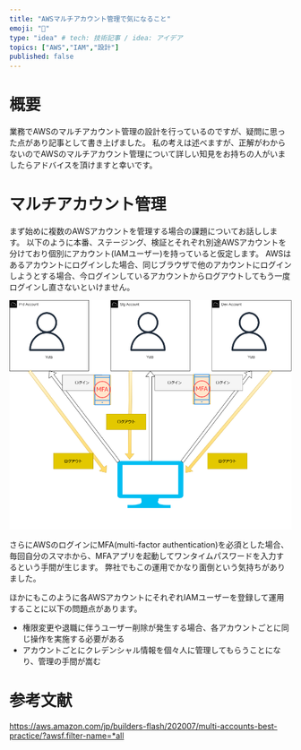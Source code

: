 ```yaml
---
title: "AWSマルチアカウント管理で気になること"
emoji: "🐁"
type: "idea" # tech: 技術記事 / idea: アイデア
topics: ["AWS","IAM","設計"]
published: false
---
```

# 概要
業務でAWSのマルチアカウント管理の設計を行っているのですが、疑問に思った点があり記事として書き上げました。
私の考えは述べますが、正解がわからないのでAWSのマルチアカウント管理について詳しい知見をお持ちの人がいましたらアドバイスを頂けますと幸いです。

# マルチアカウント管理
まず始めに複数のAWSアカウントを管理する場合の課題についてお話しします。
以下のように本番、ステージング、検証とそれぞれ別途AWSアカウントを分けており個別にアカウント(IAMユーザー)を持っていると仮定します。
AWSはあるアカウントにログインした場合、同じブラウザで他のアカウントにログインしようとする場合、今ログインしているアカウントからログアウトしてもう一度ログインし直さないといけません。

![](/images/cross-account-management/image1.png)

さらにAWSのログインにMFA(multi-factor authentication)を必須とした場合、毎回自分のスマホから、MFAアプリを起動してワンタイムパスワードを入力するという手間が生じます。
弊社でもこの運用でかなり面倒という気持ちがありました。

ほかにもこのように各AWSアカウントにそれぞれIAMユーザーを登録して運用することに以下の問題点があります。

- 権限変更や退職に伴うユーザー削除が発生する場合、各アカウントごとに同じ操作を実施する必要がある
- アカウントごとにクレデンシャル情報を個々人に管理してもらうことになり、管理の手間が嵩む

# 参考文献
https://aws.amazon.com/jp/builders-flash/202007/multi-accounts-best-practice/?awsf.filter-name=*all
